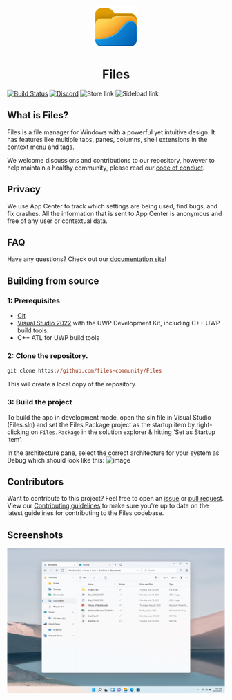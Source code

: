 <p align="center">
  <img alt="Files Logo" src="src/Files/Assets/AppTiles/StoreLogo.scale-400.png" width="100px" />
  <h1 align="center">Files</h1>
</p>

[![Build Status](https://dev.azure.com/filescommunity/Files/_apis/build/status/Build%20Pipeline?branchName=main)](https://dev.azure.com/filescommunity/Files/_build/latest?definitionId=4&branchName=main)
[![Discord](https://discordapp.com/api/guilds/725513575971684472/widget.png)](https://discord.gg/files)
<a style="text-decoration:none" href="https://www.microsoft.com/store/apps/9NGHP3DX8HDX">
    <img src="https://img.shields.io/badge/Microsoft%20Store-Download-purple.svg?style=flat-round" alt="Store link" />
</a>
<a style="text-decoration:none" href="https://files.community/download/stable">
    <img src="https://img.shields.io/badge/Sideload-Download-blue.svg?style=flat-round" alt="Sideload link" />
</a>

## What is Files?
Files is a file manager for Windows with a powerful yet intuitive design. It has features like multiple tabs, panes, columns, shell extensions in the context menu and tags.

We welcome discussions and contributions to our repository, however to help maintain a healthy community, please read our [code of conduct](https://github.com/files-community/Files/blob/main/CODE_OF_CONDUCT.md).

## Privacy
We use App Center to track which settings are being used, find bugs, and fix crashes. All the information that is sent to App Center is anonymous and free of any user or contextual data.

## FAQ
Have any questions? Check out our [documentation site](https://files.community/docs)!

## Building from source

### 1: Prerequisites

- [Git](https://git-scm.com)
- [Visual Studio 2022](https://visualstudio.microsoft.com/vs/) with the UWP Development Kit, including C++ UWP build tools.
- C++ ATL for UWP build tools

### 2: Clone the repository.

```ps
git clone https://github.com/files-community/Files
```

This will create a local copy of the repository.

### 3: Build the project

To build the app in development mode, open the sln file in Visual Studio (Files.sln) and set the Files.Package project as the startup item by right-clicking on `Files.Package` in the solution explorer & hitting ‘Set as Startup item’.

In the architecture pane, select the correct architecture for your system as Debug which should look like this:
![image](https://user-images.githubusercontent.com/39923744/148721296-2bd132d0-4a4d-4555-8f58-16b00b18ade3.png)

## Contributors

Want to contribute to this project? Feel free to open an [issue](/issues) or [pull request](/pulls). View our [Contributing guidelines](https://github.com/files-community/Files/blob/main/.github/CONTRIBUTING.md) to make sure you're up to date on the latest guidelines for contributing to the Files codebase.

## Screenshots

![Files](src/Files/Assets/FilesHome.png)
